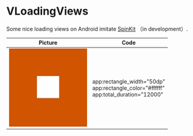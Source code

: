 # VLoadingViews
Some nice loading views on Android imitate [SpinKit](https://github.com/tobiasahlin/SpinKit) （in development）.

| Picture                                      | Code                                                         |
| -------------------------------------------- | ------------------------------------------------------------ |
| ![VLoadingView1](./images/VLoadingView0.gif) | app:rectangle_width="50dp"<br/>app:rectangle_color="#ffffff"<br/>app:total_duration="12000" |

